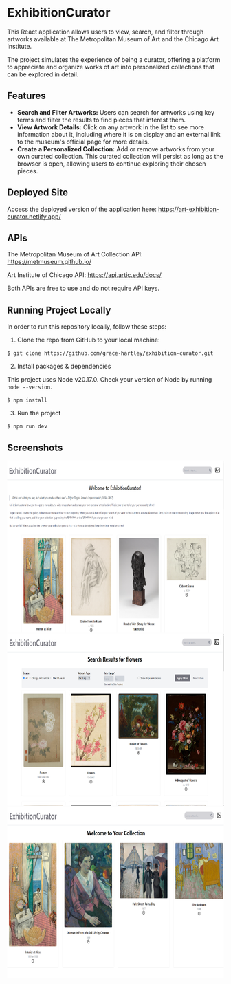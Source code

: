 # ExhibitionCurator

This React application allows users to view, search, and filter through artworks available at The Metropolitan Museum of Art and the Chicago Art Institute.

The project simulates the experience of being a curator, offering a platform to appreciate and organize works of art into personalized collections that can be explored in detail.

## Features

- **Search and Filter Artworks:** Users can search for artworks using key terms and filter the results to find pieces that interest them.
- **View Artwork Details:** Click on any artwork in the list to see more information about it, including where it is on display and an external link to the museum's official page for more details.
- **Create a Personalized Collection:** Add or remove artworks from your own curated collection. This curated collection will persist as long as the browser is open, allowing users to continue exploring their chosen pieces.

## Deployed Site

Access the deployed version of the application here: https://art-exhibition-curator.netlify.app/

## APIs

The Metropolitan Museum of Art Collection API: https://metmuseum.github.io/

Art Institute of Chicago API: https://api.artic.edu/docs/

Both APIs are free to use and do not require API keys.

## Running Project Locally

In order to run this repository locally, follow these steps:

1. Clone the repo from GitHub to your local machine:

```
$ git clone https://github.com/grace-hartley/exhibition-curator.git
```

2. Install packages & dependencies

This project uses Node v20.17.0. Check your version of Node by running `node --version`.

```
$ npm install
```

3. Run the project

```
$ npm run dev
```

## Screenshots

<img src="screenshots\Home.png" height="400">
<img src="screenshots\Search.png" height="400">
<img src="screenshots\CuratedCollection.png" height="400">
